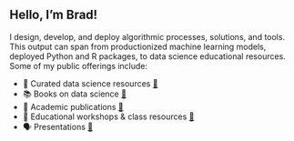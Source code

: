## Hello, I’m Brad!

I design, develop, and deploy algorithmic processes, solutions, and tools. This output can span from productionized machine learning models, deployed Python and R packages, to data science educational resources. Some of my public offerings include:

- 📌 Curated data science resources [🔗](https://github.com/bradleyboehmke/data-science-learning-resources)
- 📚 Books on data science [🔗](https://github.com/bradleyboehmke/bradleyboehmke/blob/master/books.md)
- 📝 Academic publications [🔗](https://scholar.google.com/citations?user=Fz5g0gcAAAAJ&hl=en&oi=ao)
- 🏫 Educational workshops & class resources [🔗](https://github.com/bradleyboehmke/bradleyboehmke/blob/master/education.md)
- 🗣 Presentations [🔗](https://github.com/bradleyboehmke/bradleyboehmke/blob/master/presentations.md)
